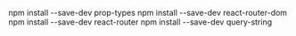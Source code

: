 npm install --save-dev prop-types
npm install --save-dev react-router-dom
npm install --save-dev react-router
npm install --save-dev query-string